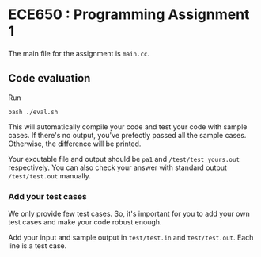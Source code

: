 # ECE650 : Programming Assignment 1

The main file for the assignment is `main.cc`.


## Code evaluation

Run

```shell
bash ./eval.sh
```

This will automatically compile your code and test your code with sample cases. If there's no output, you've prefectly passed all the sample cases. Otherwise, the difference will be printed.

Your excutable file and output should be `pa1` and `/test/test_yours.out` respectively. You can also check your answer with standard output `/test/test.out` manually.

### Add your test cases

We only provide few test cases. So, it's important for you to add your own test cases and make your code robust enough.

Add your input and sample output in `test/test.in` and `test/test.out`. Each line is a test case.
